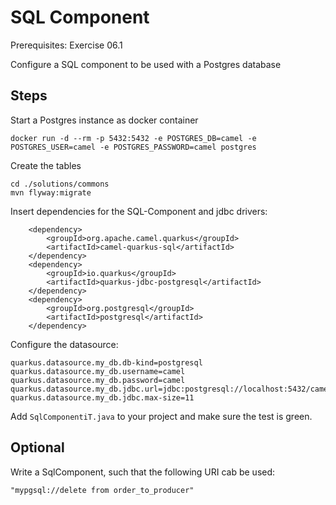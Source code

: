 SQL Component
=============

Prerequisites: Exercise 06.1

Configure a SQL component to be used with a Postgres database

Steps
-----


Start a Postgres instance as docker container
```
docker run -d --rm -p 5432:5432 -e POSTGRES_DB=camel -e POSTGRES_USER=camel -e POSTGRES_PASSWORD=camel postgres
```

Create the tables
```
cd ./solutions/commons
mvn flyway:migrate
```

Insert dependencies for the SQL-Component and jdbc drivers:
```
	<dependency>
	    <groupId>org.apache.camel.quarkus</groupId>
	    <artifactId>camel-quarkus-sql</artifactId>
	</dependency>		
    <dependency>
        <groupId>io.quarkus</groupId>
        <artifactId>quarkus-jdbc-postgresql</artifactId>
    </dependency>
	<dependency>
	    <groupId>org.postgresql</groupId>
	    <artifactId>postgresql</artifactId>
	</dependency>
```

Configure the datasource:
```
quarkus.datasource.my_db.db-kind=postgresql
quarkus.datasource.my_db.username=camel
quarkus.datasource.my_db.password=camel
quarkus.datasource.my_db.jdbc.url=jdbc:postgresql://localhost:5432/camel
quarkus.datasource.my_db.jdbc.max-size=11
```

Add `SqlComponentiT.java` to your project and make sure the test is green.

Optional
-------

Write a SqlComponent, such that the following URI cab be used:
```
"mypgsql://delete from order_to_producer"
```
